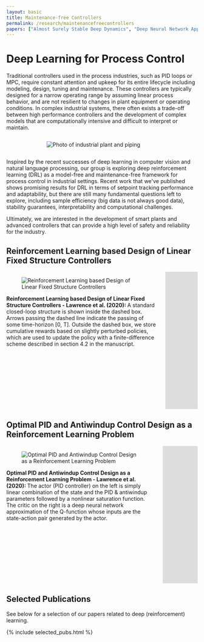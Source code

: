 ```yaml
---
layout: basic
title: Maintenance-free Controllers
permalink: /research/maintenancefreecontrollers
papers: ["Almost Surely Stable Deep Dynamics", "Deep Neural Network Approximation of Nonlinear Model Predictive Control", "Optimal PID and Antiwindup Control Design as a Reinforcement Learning Problem", "Reinforcement Learning based Design of Linear Fixed Structure Controllers", "Towards Self-Driving Processes: A Deep Reinforcement Learning Approach to Control"]
---
```


# Deep Learning for Process Control

Traditional controllers used in the process industries, such as PID loops or MPC, require constant attention and upkeep for its entire lifecycle including modeling, design, tuning and maintenance. These controllers are typically designed for a narrow operating range by assuming linear process behavior, and are not resilient to changes in plant equipment or operating conditions. In complex industrial systems, there often exists a trade-off between high performance controllers and the development of complex models that are computationally intensive and difficult to interpret or maintain.

<div class="columns">
  <div class="column is-one-quarter is-hidden-mobile"></div>
  <div class="column">
    <figure class="image">
      <img src="{{ site.baseurl }}/assets/img/pexels-magda-ehlers-2569842.jpg" alt="Photo of industrial plant and piping" title="Photo of industrial plant and piping. Royalty-free image from Pexel">
    </figure>
  </div>
  <div class="column is-one-quarter is-hidden-mobile"></div>
</div>

Inspired by the recent successes of deep learning in computer vision and natural language processing, our group is exploring deep reinforcement learning (DRL) as a model-free and maintenance-free framework for process control in industrial settings. Recent work that we've published shows promising results for DRL in terms of setpoint tracking performance and adaptability, but there are still many fundamental questions left to explore, including sample efficiency (big data is not always good data), stability guarantees, interpretability and computational challenges.

Ultimately, we are interested in the development of smart plants and advanced controllers that can provide a high level of safety and reliability for the industry.


## Reinforcement Learning based Design of Linear Fixed Structure Controllers

<div class="columns">
  <div class="column">
    <figure class="image">
      <img src="{{ site.baseurl }}/assets/img/deeprl.png" alt="Reinforcement Learning based Design of Linear Fixed Structure Controllers" title="Reinforcement Learning based Design of Linear Fixed Structure Controllers">
    </figure>
    <figcaption><b>Reinforcement Learning based Design of Linear Fixed Structure Controllers - Lawrence et al. (2020): </b>A standard closed-loop structure is shown inside the dashed box. Arrows passing the dashed line indicate the passing of some time-horizon [0, T]. Outside the dashed box, we store cumulative rewards based on slightly perturbed policies, which are used to update the policy with a finite-difference scheme described in section 4.2 in the manuscript.</figcaption>
  </div>
  <div class="column">
    <div class="video-wrapper">
      <iframe src="https://player.vimeo.com/video/455075386" width="640" height="361" frameborder="0" allow="autoplay; fullscreen" allowfullscreen></iframe>
    </div>    
  </div>  
</div>

## Optimal PID and Antiwindup Control Design as a Reinforcement Learning Problem

<div class="columns">
  <div class="column">
    <figure class="image">
      <img src="{{ site.baseurl }}/assets/img/deeprl_pid.png" alt="Optimal PID and Antiwindup Control Design as a Reinforcement Learning Problem" title="Optimal PID and Antiwindup Control Design as a Reinforcement Learning Problem">
    </figure>
    <figcaption><b>Optimal PID and Antiwindup Control Design as a Reinforcement Learning Problem - Lawrence et al. (2020): </b>The actor (PID controller) on the left is simply linear combination of the state and the PID & antiwindup parameters followed by a nonlinear saturation function. The critic on the right is a deep neural network approximation of the Q-function whose inputs are the state-action pair generated by the actor.</figcaption>
  </div>
  <div class="column">
    <div class="video-wrapper">
      <iframe src="https://player.vimeo.com/video/455075443" width="640" height="361" frameborder="0" allow="autoplay; fullscreen" allowfullscreen></iframe>
    </div>
  </div>
</div>


## Selected Publications

See below for a selection of our papers related to deep (reinforcement) learning.

{% include selected_pubs.html %}

